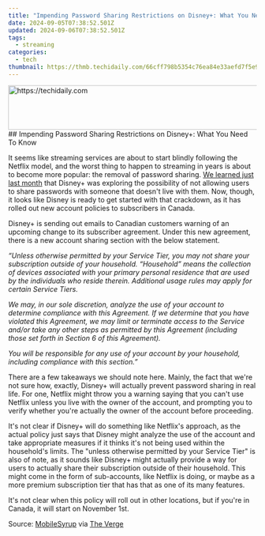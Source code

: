 ```yaml
---
title: "Impending Password Sharing Restrictions on Disney+: What You Need To Know"
date: 2024-09-05T07:38:52.501Z
updated: 2024-09-06T07:38:52.501Z
tags:
  - streaming
categories:
  - tech
thumbnail: https://thmb.techidaily.com/66cff798b5354c76ea84e33aefd7f5e9482620e0da799b4caa8592618497db5e.jpg
---
```


<!-- affiliate ads begin -->
<a href="https://aligracehair.sjv.io/c/5597632/1925570/19272" target="_top" id="1925570">
  <img src="//a.impactradius-go.com/display-ad/19272-1925570" border="0" alt="https://techidaily.com" width="728" height="90"/>
</a>
<img height="0" width="0" src="https://aligracehair.sjv.io/i/5597632/1925570/19272" style="position:absolute;visibility:hidden;" border="0" />
<!-- affiliate ads end -->
## Impending Password Sharing Restrictions on Disney+: What You Need To Know

It seems like streaming services are about to start blindly following the Netflix model, and the worst thing to happen to streaming in years is about to become more popular: the removal of password sharing. [We learned just last month](https://instagram-clips.techidaily.com/new-2024-approved-strategizing-your-approach-highlight-and-story-downloads/) that Disney+ was exploring the possibility of not allowing users to share passwords with someone that doesn't live with them. Now, though, it looks like Disney is ready to get started with that crackdown, as it has rolled out new account policies to subscribers in Canada.

 Disney+ is sending out emails to Canadian customers warning of an upcoming change to its subscriber agreement. Under this new agreement, there is a new account sharing section with the below statement.

_“Unless otherwise permitted by your Service Tier, you may not share your subscription outside of your household. “Household” means the collection of devices associated with your primary personal residence that are used by the individuals who reside therein. Additional usage rules may apply for certain Service Tiers._ 

_We may, in our sole discretion, analyze the use of your account to determine compliance with this Agreement. If we determine that you have violated this Agreement, we may limit or terminate access to the Service and/or take any other steps as permitted by this Agreement (including those set forth in Section 6 of this Agreement)._ 

_You will be responsible for any use of your account by your household, including compliance with this section.”_ 

 There are a few takeaways we should note here. Mainly, the fact that we're not sure how, exactly, Disney+ will actually prevent password sharing in real life. For one, Netflix might throw you a warning saying that you can't use Netflix unless you live with the owner of the account, and prompting you to verify whether you're actually the owner of the account before proceeding.

 It's not clear if Disney+ will do something like Netflix's approach, as the actual policy just says that Disney might analyze the use of the account and take appropriate measures if it thinks it's not being used within the household's limits. The "unless otherwise permitted by your Service Tier" is also of note, as it sounds like Disney+ might actually provide a way for users to actually share their subscription outside of their household. This might come in the form of sub-accounts, like Netflix is doing, or maybe as a more premium subscription tier that has that as one of its many features.

 It's not clear when this policy will roll out in other locations, but if you're in Canada, it will start on November 1st.

 Source: [MobileSyrup](https://mobilesyrup.com/2023/09/27/disney-plus-canada-password-sharing-crackdown-november-2023/) via [The Verge](https://www.theverge.com/2023/9/27/23893231/disney-plus-password-sharing-ban-canada)

<ins class="adsbygoogle"
     style="display:block"
     data-ad-format="autorelaxed"
     data-ad-client="ca-pub-7571918770474297"
     data-ad-slot="1223367746"></ins>



<ins class="adsbygoogle"
     style="display:block"
     data-ad-client="ca-pub-7571918770474297"
     data-ad-slot="8358498916"
     data-ad-format="auto"
     data-full-width-responsive="true"></ins>


